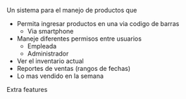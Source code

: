 Un sistema para el manejo de productos que

* Permita ingresar productos en una via codigo de barras
    * Via smartphone
* Maneje diferentes permisos entre usuarios
    * Empleada
    * Administrador
* Ver el inventario actual
* Reportes de ventas (rangos de fechas)
* Lo mas vendido en la semana

Extra features


